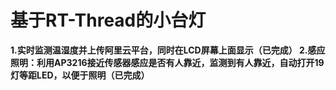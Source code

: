 # 基于RT-Thread的小台灯
**1.实时监测温湿度并上传阿里云平台，同时在LCD屏幕上面显示（已完成）
2.感应照明：利用AP3216接近传感器感应是否有人靠近，监测到有人靠近，自动打开19灯等距LED，以便于照明（已完成）**

